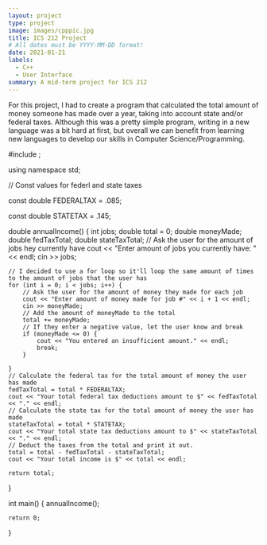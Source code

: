 ```yaml
---
layout: project
type: project
image: images/cpppic.jpg
title: ICS 212 Project 
# All dates must be YYYY-MM-DD format!
date: 2021-01-21
labels:
  - C++
  - User Interface
summary: A mid-term project for ICS 212 
---
```

For this project, I had to create a program that calculated the total amount of money someone has made over a year, taking into account state and/or federal taxes. Although this was a pretty simple program, writing in a new language was a bit hard at first, but overall we can benefit from learning new languages to develop our skills in Computer Science/Programming.

#include <iostream>;
	
using namespace std;

// Const values for federl and state taxes

const double FEDERALTAX = .085;

const double STATETAX = .145;

double annualIncome() {
	int jobs;
	double total = 0;
	double moneyMade;
	double fedTaxTotal;
	double stateTaxTotal;
	// Ask the user for the amount of jobs hey currently have
	cout << "Enter amount of jobs you currently have: " << endl;
	cin >> jobs; 

	// I decided to use a for loop so it'll loop the same amount of times to the amount of jobs that the user has
	for (int i = 0; i < jobs; i++) {
		// Ask the user for the amount of money they made for each job
		cout << "Enter amount of money made for job #" << i + 1 << endl;
		cin >> moneyMade;
		// Add the amount of moneyMade to the total
		total += moneyMade;
		// If they enter a negative value, let the user know and break
		if (moneyMade <= 0) {
			cout << "You entered an insufficient amount." << endl;
			break;
		}

	}
	// Calculate the federal tax for the total amount of money the user has made
	fedTaxTotal = total * FEDERALTAX;
	cout << "Your total federal tax deductions amount to $" << fedTaxTotal << "." << endl;
	// Calculate the state tax for the total amount of money the user has made
	stateTaxTotal = total * STATETAX;
	cout << "Your total state tax deductions amount to $" << stateTaxTotal << "." << endl;
	// Deduct the taxes from the total and print it out. 
	total = total - fedTaxTotal - stateTaxTotal;
	cout << "Your total income is $" << total << endl;

	return total;
}

int main() {
	annualIncome();

	return 0;
}



